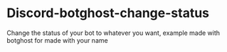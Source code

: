 # Discord-botghost-change-status
Change the status of your bot to whatever you want, example made with botghost for made with your name
